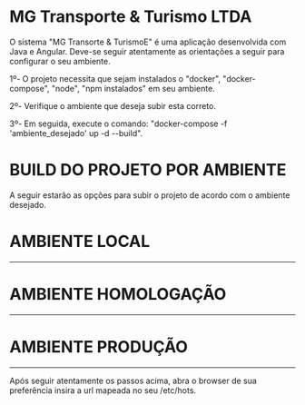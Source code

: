 # MG Transporte & Turismo LTDA

O sistema "MG Transorte & TurismoE" é uma aplicação desenvolvida com Java e Angular. Deve-se seguir atentamente 
as orientações a seguir para configurar o seu ambiente.

1º- O projeto necessita que sejam instalados o "docker", "docker-compose", "node", "npm instalados" em seu ambiente.  

2º- Verifique o ambiente que deseja subir esta correto.

3º- Em seguida, execute o comando: "docker-compose -f 'ambiente_desejado' up -d --build".

# BUILD DO PROJETO POR AMBIENTE

A seguir estarão as opções para subir o projeto de acordo com o ambiente desejado.

# AMBIENTE LOCAL

-- ---
 
# AMBIENTE HOMOLOGAÇÃO

-- ---
 
# AMBIENTE PRODUÇÃO

 -- ---

Após seguir atentamente os passos acima, abra o browser de sua preferência insira a url mapeada no seu /etc/hots.
